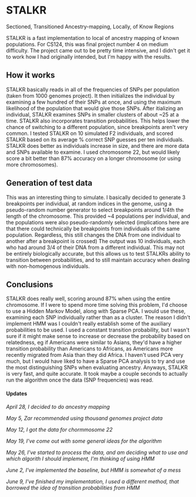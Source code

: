 # STALKR
Sectioned, Transitioned Ancestry-mapping, Locally, of Know Regions

STALKR is a fast implementation to local of ancestry mapping of known populations. For CS124, this was final project number 4 on medium difficulty. The project came out to be pretty time intensive, and I didn't get it to work how I had originally intended, but I'm happy with the results.

## How it works
STALKR basically reads in all of the frequencies of SNPs per population (taken from 1000 genomes project). It then initializes the individual by examining a few hundred of their SNPs at once, and using the maximum likelihood of the population that would give those SNPs. After itializing an individual, STALKR examines SNPs in smaller clusters of about ~25 at a time. STALKR also incorporates transition probabilities. This helps lower the chance of switching to a different population, since breakpoints aren't very common. I tested STALKR on 10 simulated F2 individuals, and scored STALKR based on its average % correct SNP guesses per ten individuals. STALKR does better as individuals increase in size, and there are more data and SNPs available to examine. I used chromosome 22, but would likely score a bit better than 87% accuracy on a longer chromosome (or using more chromosomes).

## Generation of test data
This was an interesting thing to simulate. I basically decided to generate 3 breakpoints per individual, at random indices in the genome, using a pseudo-random number generator to select breakpoints around 1/4th the length of the chromosome. This provided ~4 populations per individual, and the populations were also pseudo-randomly selected (implications here are that there could technically be breakpoints from individuals of the same population. Regardless, this still changes the DNA from one individual to another after a breakpoint is crossed) The output was 10 individuals, each who had around 3/4 of their DNA from a different individual. This may not be entirely biologically accurate, but this allows us to test STALKRs ability to transition between probabilities, and to still maintain accuracy when dealing with non-homogenous individuals.

## Conclusions
STALKR does really well, scoring around 87% when using the entire chromosome. If I were to spend more time solving this problem, I'd choose to use a Hidden Markov Model, along with Sparse PCA. I would use these, examining each SNP individually rather than as a cluster. The reason I didn't implement HMM was I couldn't really establish some of the auxiliary probabilities to be used. I used a constant transition probability, but I wasn't sure if it might make sense to increase or decrease the probability based on relatedness, eg if Americans were similar to Asians, they'd have a higher transition probability than Americans to Africans, as Americans more recently migrated from Asia than they did Africa. I haven't used PCA very much, but I would have liked to have a Sparse PCA analysis to try and use the most distinguishing SNPs when evaluating ancestry. Anyways, STALKR is very fast, and quite accurate. It took maybe a couple seconds to actually run the algorithm once the data (SNP frequencies) was read.



#### Updates
*April 28, I decided to do ancestry mapping*

*May 5, Zar recommended using thousand genomes project data*

*May 12, I got the data for chormmosome 22*

*May 19, I've come out with some general ideas for the algorithm*

*May 26, I've started to process the data, and am deciding what to use and which algorith I should implement, I'm thinking of using HMM*

*June 2, I've implemented the baseline, but HMM is somewhat of a mess*

*June 9, I've finished my implementation, I used a different method, that borrowed the idea of transition probabilities from HMM*
